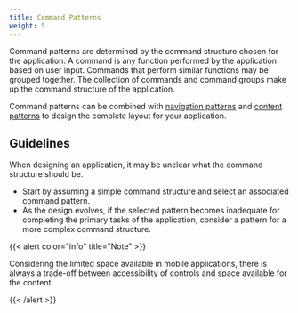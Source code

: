```yaml
---
title: Command Patterns
weight: 5
---
```


Command patterns are determined by the command structure chosen for the
application. A command is any function performed by the application
based on user input. Commands that perform similar functions may be
grouped together. The collection of commands and command groups make up
the command structure of the application.

Command patterns can be combined with
[navigation patterns](/patterns/navigation/) and
[content patterns](/patterns/content/) to design the complete layout
for your application.

Guidelines
----------

When designing an application, it may be unclear what the command
structure should be.

-   Start by assuming a simple command structure and select an
    associated command pattern.
-   As the design evolves, if the selected pattern becomes inadequate
    for completing the primary tasks of the application, consider a
    pattern for a more complex command structure.

{{< alert color="info" title="Note" >}}

Considering the limited space available in mobile applications, there is
always a trade-off between accessibility of controls and space available
for the content.

{{< /alert >}}

